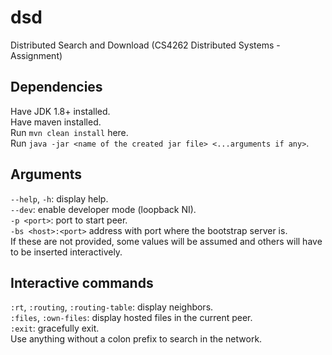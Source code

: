 # dsd
Distributed Search and Download (CS4262 Distributed Systems - Assignment)

## Dependencies 
Have JDK 1.8+ installed.  
Have maven installed.  
Run `mvn clean install` here.  
Run `java -jar <name of the created jar file> <...arguments if any>`.  

## Arguments
`--help`, `-h`: display help.  
`--dev`: enable developer mode (loopback NI).  
`-p <port>`: port to start peer.  
`-bs <host>:<port>` address with port where the bootstrap server is.  
If these are not provided, some values will be assumed and others will have to be inserted interactively.  

## Interactive commands
`:rt`, `:routing`, `:routing-table`: display neighbors.  
`:files`, `:own-files`: display hosted files in the current peer.  
`:exit`: gracefully exit.  
Use anything without a colon prefix to search in the network.  
